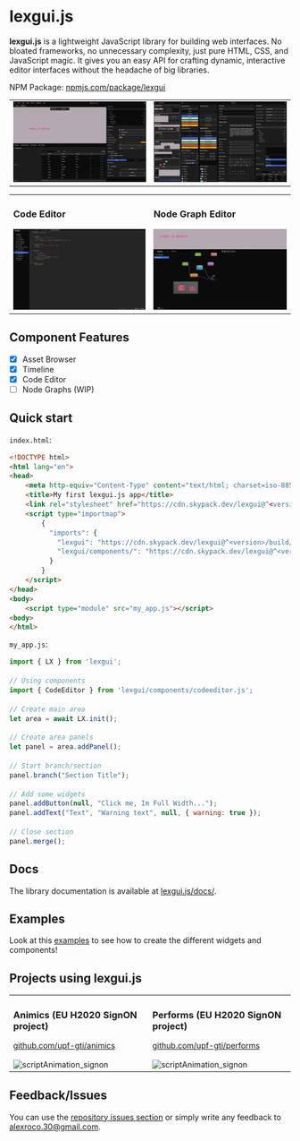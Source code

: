 # lexgui.js

**lexgui.js** is a lightweight JavaScript library for building web interfaces. No bloated frameworks, no unnecessary complexity, just pure HTML, CSS, and JavaScript magic. It gives you an easy API for crafting dynamic, interactive editor interfaces without the headache of big libraries.

NPM Package: [npmjs.com/package/lexgui](https://www.npmjs.com/package/lexgui)

<table>
  <tr>
    <td valign="top"><img src="data/Screenshot_Editor.png"/></td>
    <td valign="top"><img src="data/Screenshot_Examples.png"/></td>
  </tr>
</table>

<table>
  <tr>
    <td valign="top"><h3>Code Editor</h3><img src="data/Screenshot_Code.png"/></td>
    <td valign="top"><h3>Node Graph Editor</h3><img src="data/Screenshot_Graph.png"/></td>
  </tr>
</table>

## Component Features

- [x] Asset Browser
- [x] Timeline
- [x] Code Editor
- [ ] Node Graphs (WIP)

## Quick start

`index.html`:

```html
<!DOCTYPE html>
<html lang="en">
<head>
    <meta http-equiv="Content-Type" content="text/html; charset=iso-8859-1" />
    <title>My first lexgui.js app</title>
    <link rel="stylesheet" href="https://cdn.skypack.dev/lexgui@^<version>/build/lexgui.css">
    <script type="importmap">
        {
          "imports": {
            "lexgui": "https://cdn.skypack.dev/lexgui@^<version>/build/lexgui.module.js",
            "lexgui/components/": "https://cdn.skypack.dev/lexgui@^<version>/build/components/"
          }
        }
    </script>
</head>
<body>
	<script type="module" src="my_app.js"></script>
<body>
</html>
```

`my_app.js`:

```js
import { LX } from 'lexgui';

// Using components
import { CodeEditor } from 'lexgui/components/codeeditor.js';

// Create main area
let area = await LX.init();

// Create area panels
let panel = area.addPanel();

// Start branch/section
panel.branch("Section Title");

// Add some widgets
panel.addButton(null, "Click me, Im Full Width...");
panel.addText("Text", "Warning text", null, { warning: true });

// Close section
panel.merge();
```

## Docs

The library documentation is available at [lexgui.js/docs/](https://jxarco.github.io/lexgui.js/docs/). 

## Examples

Look at this [examples](https://jxarco.github.io/lexgui.js/examples/) to see how to create the different widgets and components!

## Projects using lexgui.js

<table>
  <tr>
    <td valign="top"><h3>Animics (EU H2020 SignON project)</h3><a href="https://github.com/upf-gti/animics">github.com/upf-gti/animics</a><br><br><img src="data/scriptAnimation_signon.png" alt="scriptAnimation_signon"/></td>
    <td valign="top"><h3>Performs (EU H2020 SignON project)</h3><a href="https://github.com/upf-gti/performs">github.com/upf-gti/performs</a><br><br><img src="data/realizer_signon.png" alt="scriptAnimation_signon"/></td>
  </tr>
</table>

## Feedback/Issues

You can use the [repository issues section](https://github.com/jxarco/lexgui.js/issues) or simply write any feedback to alexroco.30@gmail.com.

